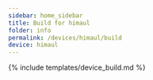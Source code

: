 ```yaml
---
sidebar: home_sidebar
title: Build for himaul
folder: info
permalink: /devices/himaul/build
device: himaul
---
```

{% include templates/device_build.md %}
